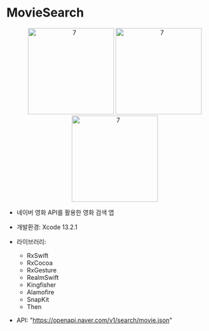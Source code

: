 # MovieSearch



<p align="center">
<img width="200" alt="7" src="https://user-images.githubusercontent.com/62653558/163088392-f1e7710a-1a7e-411e-b459-2b6a5e3a9aae.PNG">
<img width="200" alt="7" src="https://user-images.githubusercontent.com/62653558/163088380-6afde5c8-e483-4a98-8376-e1b4d15d447d.PNG">
<img width="200" alt="7" src="https://user-images.githubusercontent.com/62653558/163088343-5d2ba883-3eed-43a2-bfe5-d305d1e480e4.PNG">
</p>

- 네이버 영화 API를 활용한 영화 검색 앱

- 개발환경: Xcode 13.2.1

- 라이브러리: 
  - RxSwift
  - RxCocoa
  - RxGesture
  - RealmSwift
  - Kingfisher
  - Alamofire
  - SnapKit
  - Then

- API: "https://openapi.naver.com/v1/search/movie.json"
